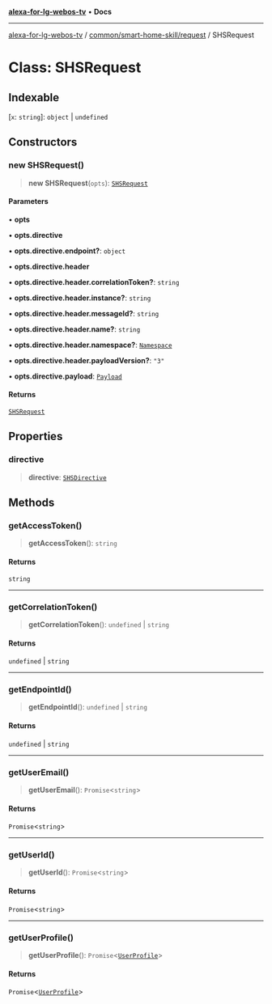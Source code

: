 [**alexa-for-lg-webos-tv**](../../../../README.md) • **Docs**

***

[alexa-for-lg-webos-tv](../../../../modules.md) / [common/smart-home-skill/request](../README.md) / SHSRequest

# Class: SHSRequest

## Indexable

 \[`x`: `string`\]: `object` \| `undefined`

## Constructors

### new SHSRequest()

> **new SHSRequest**(`opts`): [`SHSRequest`](SHSRequest.md)

#### Parameters

• **opts**

• **opts.directive**

• **opts.directive.endpoint?**: `object`

• **opts.directive.header**

• **opts.directive.header.correlationToken?**: `string`

• **opts.directive.header.instance?**: `string`

• **opts.directive.header.messageId?**: `string`

• **opts.directive.header.name?**: `string`

• **opts.directive.header.namespace?**: [`Namespace`](../namespaces/SHSDirective/namespaces/Header/type-aliases/Namespace.md)

• **opts.directive.header.payloadVersion?**: `"3"`

• **opts.directive.payload**: [`Payload`](../namespaces/SHSDirective/interfaces/Payload.md)

#### Returns

[`SHSRequest`](SHSRequest.md)

## Properties

### directive

> **directive**: [`SHSDirective`](../interfaces/SHSDirective.md)

## Methods

### getAccessToken()

> **getAccessToken**(): `string`

#### Returns

`string`

***

### getCorrelationToken()

> **getCorrelationToken**(): `undefined` \| `string`

#### Returns

`undefined` \| `string`

***

### getEndpointId()

> **getEndpointId**(): `undefined` \| `string`

#### Returns

`undefined` \| `string`

***

### getUserEmail()

> **getUserEmail**(): `Promise`\<`string`\>

#### Returns

`Promise`\<`string`\>

***

### getUserId()

> **getUserId**(): `Promise`\<`string`\>

#### Returns

`Promise`\<`string`\>

***

### getUserProfile()

> **getUserProfile**(): `Promise`\<[`UserProfile`](../../../profile/type-aliases/UserProfile.md)\>

#### Returns

`Promise`\<[`UserProfile`](../../../profile/type-aliases/UserProfile.md)\>
